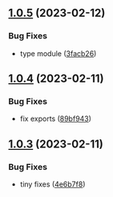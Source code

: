 ## [1.0.5](https://github.com/veiko/css-variable-parser/compare/v1.0.4...v1.0.5) (2023-02-12)


### Bug Fixes

* type module ([3facb26](https://github.com/veiko/css-variable-parser/commit/3facb26f26af9b929054f7fbbb3d42bd0e4485b3))

## [1.0.4](https://github.com/veiko/css-variable-parser/compare/v1.0.3...v1.0.4) (2023-02-11)


### Bug Fixes

* fix exports ([89bf943](https://github.com/veiko/css-variable-parser/commit/89bf943f4004a9e9fa4632236c7a71a9daa15135))

## [1.0.3](https://github.com/veiko/css-variable-parser/compare/v1.0.2...v1.0.3) (2023-02-11)


### Bug Fixes

* tiny fixes ([4e6b7f8](https://github.com/veiko/css-variable-parser/commit/4e6b7f8f5aa8b66b5403eda010448d03083ad8a1))
